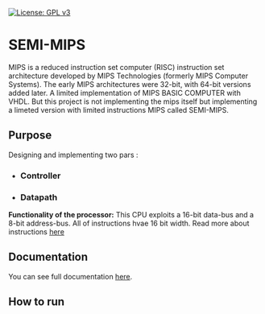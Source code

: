 
[![License: GPL v3](https://img.shields.io/badge/License-GPL%20v3-blue.svg)](http://www.gnu.org/licenses/gpl-3.0)

# SEMI-MIPS

MIPS is a reduced instruction set computer (RISC) instruction set architecture developed by MIPS Technologies (formerly MIPS Computer Systems). The early MIPS architectures were 32-bit, with 64-bit versions added later.
A limited implementation of MIPS BASIC COMPUTER with VHDL. But this project is not implementing the mips itself but implementing a limeted version with limited instructions MIPS called SEMI-MIPS.

## Purpose

Designing and implementing two pars :

* ### Controller
* ### Datapath

**Functionality of the processor:** This CPU exploits a 16-bit data-bus and a 8-bit
address-bus. All of instructions hvae 16 bit width. Read more about instructions [here](/docs/Instruction.md)

## Documentation

You can see full documentation [here](/docs).

## How to run

